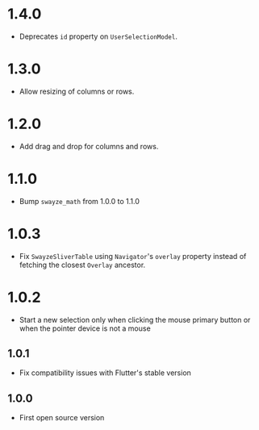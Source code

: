 # 1.4.0

- Deprecates `id` property on `UserSelectionModel`.

# 1.3.0

- Allow resizing of columns or rows.

# 1.2.0

- Add drag and drop for columns and rows.

# 1.1.0

- Bump `swayze_math` from 1.0.0 to 1.1.0

# 1.0.3

- Fix `SwayzeSliverTable` using `Navigator`'s `overlay` property instead of fetching the closest
  `Overlay` ancestor.

# 1.0.2

- Start a new selection only when clicking the mouse primary button or when the pointer device is not a mouse

## 1.0.1

- Fix compatibility issues with Flutter's stable version

## 1.0.0

- First open source version
